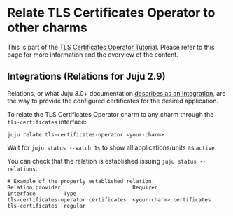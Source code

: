 # Relate TLS Certificates Operator to other charms
This is part of the [TLS Certificates Operator Tutorial](/t/tls-certificates-operator-tutorial-overview/11605). Please refer to this page for more information and the overview of the content.

## Integrations (Relations for Juju 2.9)
Relations, or what Juju 3.0+ documentation [describes as an Integration](https://juju.is/docs/sdk/integration), are the way to provide the configured certificates for the desired application.

To relate the TLS Certificates Operator charm to any charm through the `tls-certificates` interface:
```shell
juju relate tls-certificates-operator <your-charm>
```
Wait for `juju status --watch 1s` to show all applications/units as `active`.

You can check that the relation is established issuing `juju status --relations`:
```
# Example of the properly established relation:
Relation provider                       Requirer                   Interface         Type
tls-certificates-operator:certificates  <your-charm>:certificates  tls-certificates  regular
```
